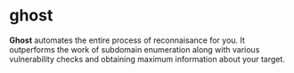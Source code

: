 # ghost
**Ghost** automates the entire process of reconnaisance for you. It outperforms the work of subdomain enumeration along with various vulnerability checks and obtaining maximum information about your target.
